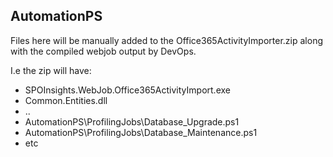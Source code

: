 ## AutomationPS
Files here will be manually added to the Office365ActivityImporter.zip along with the compiled webjob output by DevOps. 

I.e the zip will have:
* SPOInsights.WebJob.Office365ActivityImport.exe
* Common.Entities.dll
* ..
* AutomationPS\ProfilingJobs\Database_Upgrade.ps1
* AutomationPS\ProfilingJobs\Database_Maintenance.ps1
* etc
